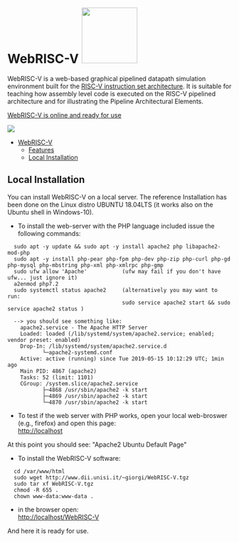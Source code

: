 # WebRISC-V [<img width="125" src="https://github.com/Mariotti94/WebRISC-V/blob/master/docs/version.png?raw=true"/>](https://github.com/Mariotti94/WebRISC-V/blob/master/docs/CHANGELOG.md)

WebRISC-V is a web-based graphical pipelined datapath simulation environment built for the [RISC-V instruction set architecture](https://content.riscv.org/wp-content/uploads/2017/05/riscv-spec-v2.2.pdf).
It is suitable for teaching how assembly level code is executed on the RISC-V pipelined architecture and for illustrating the Pipeline Architectural Elements.

[WebRISC-V is online and ready for use](http://www.dii.unisi.it/~giorgi/WebRISC-V)

<img src="https://github.com/Mariotti94/WebRISC-V/blob/master/docs/intro.png?raw=true"/>

- [WebRISC-V](#webrisc-v-)
  - [Features](#features)
  - [Local Installation](#local-installation)

## Local Installation

You can install WebRISC-V on a local server.
The reference Installation has been done on the Linux distro UBUNTU 18.04LTS
(it works also on the Ubuntu shell in Windows-10).

* To install the web-server with the PHP language included issue the following commands:
```
  sudo apt -y update && sudo apt -y install apache2 php libapache2-mod-php
  sudo apt -y install php-pear php-fpm php-dev php-zip php-curl php-gd php-mysql php-mbstring php-xml php-xmlrpc php-gmp
  sudo ufw allow 'Apache'           (ufw may fail if you don't have ufw... just ignore it)
  a2enmod php7.2
  sudo systemctl status apache2	    (alternatively you may want to run:
                                    sudo service apache2 start && sudo service apache2 status )

  --> you should see something like:
    apache2.service - The Apache HTTP Server
    Loaded: loaded (/lib/systemd/system/apache2.service; enabled; vendor preset: enabled)
    Drop-In: /lib/systemd/system/apache2.service.d
           └─apache2-systemd.conf
    Active: active (running) since Tue 2019-05-15 10:12:29 UTC; 1min ago
    Main PID: 4867 (apache2)
    Tasks: 52 (limit: 1101)
    CGroup: /system.slice/apache2.service
           ├─4868 /usr/sbin/apache2 -k start
           ├─4869 /usr/sbin/apache2 -k start
           └─4870 /usr/sbin/apache2 -k start
```

* To test if the web server with PHP works, open your local web-broswer (e.g., firefox) and open this page: \
[http://localhost](http://localhost)

At this point you should see: "Apache2 Ubuntu Default Page"

* To install the WebRISC-V software:
```
  cd /var/www/html
  sudo wget http://www.dii.unisi.it/~giorgi/WebRISC-V.tgz
  sudo tar xf WebRISC-V.tgz
  chmod -R 655 .
  chown www-data:www-data .
```
* in the browser open: \
[http://localhost/WebRISC-V](http://localhost/WebRISC-V)

And here it is ready for use.
